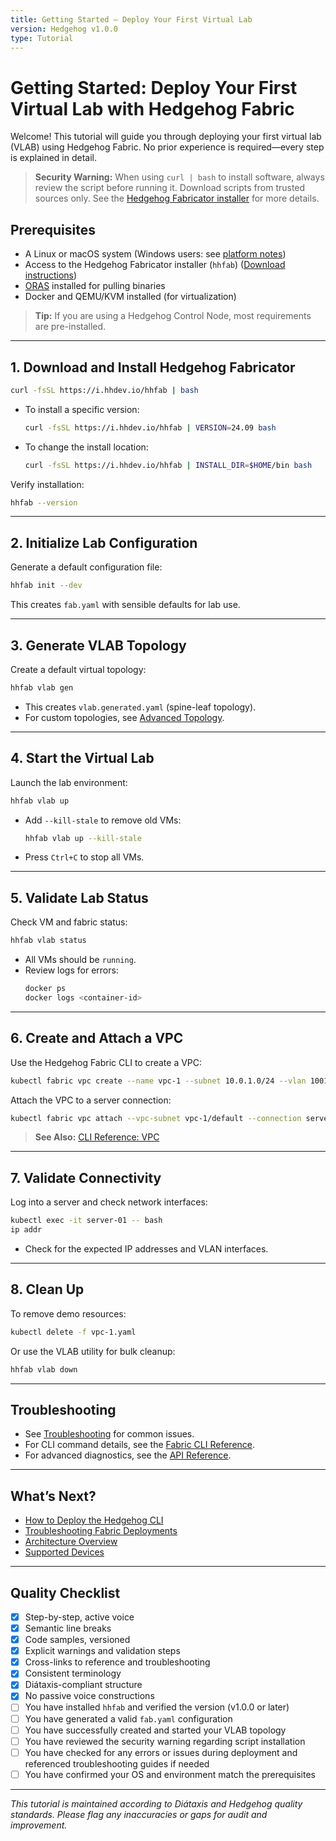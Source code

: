 ```yaml
---
title: Getting Started — Deploy Your First Virtual Lab
version: Hedgehog v1.0.0
type: Tutorial
---
```


# Getting Started: Deploy Your First Virtual Lab with Hedgehog Fabric

Welcome! This tutorial will guide you through deploying your first virtual lab (VLAB) using Hedgehog Fabric.
No prior experience is required—every step is explained in detail.

> **Security Warning:**
> When using `curl | bash` to install software, always review the script before running it.
> Download scripts from trusted sources only. See the [Hedgehog Fabricator installer](../getting-started/download.md) for more details.

## Prerequisites

- A Linux or macOS system (Windows users: see [platform notes](../known-limitations/known-limitations.md))
- Access to the Hedgehog Fabricator installer (`hhfab`) ([Download instructions](../getting-started/download.md))
- [ORAS](https://oras.land/) installed for pulling binaries
- Docker and QEMU/KVM installed (for virtualization)

> **Tip:** If you are using a Hedgehog Control Node, most requirements are pre-installed.

---

## 1. Download and Install Hedgehog Fabricator

```bash
curl -fsSL https://i.hhdev.io/hhfab | bash
```

- To install a specific version:
  ```bash
  curl -fsSL https://i.hhdev.io/hhfab | VERSION=24.09 bash
  ```

- To change the install location:
  ```bash
  curl -fsSL https://i.hhdev.io/hhfab | INSTALL_DIR=$HOME/bin bash
  ```

Verify installation:
```bash
hhfab --version
```

---

## 2. Initialize Lab Configuration

Generate a default configuration file:

```bash
hhfab init --dev
```

This creates `fab.yaml` with sensible defaults for lab use.

---

## 3. Generate VLAB Topology

Create a default virtual topology:

```bash
hhfab vlab gen
```

- This creates `vlab.generated.yaml` (spine-leaf topology).
- For custom topologies, see [Advanced Topology](../vlab/overview.md).

---

## 4. Start the Virtual Lab

Launch the lab environment:

```bash
hhfab vlab up
```

- Add `--kill-stale` to remove old VMs:
  ```bash
  hhfab vlab up --kill-stale
  ```
- Press `Ctrl+C` to stop all VMs.

---

## 5. Validate Lab Status

Check VM and fabric status:

```bash
hhfab vlab status
```

- All VMs should be `running`.
- Review logs for errors:
  ```bash
  docker ps
  docker logs <container-id>
  ```

---

## 6. Create and Attach a VPC

Use the Hedgehog Fabric CLI to create a VPC:

```bash
kubectl fabric vpc create --name vpc-1 --subnet 10.0.1.0/24 --vlan 1001 --dhcp --dhcp-range-start 10.0.1.10
```

Attach the VPC to a server connection:

```bash
kubectl fabric vpc attach --vpc-subnet vpc-1/default --connection server-01--mclag--leaf-01--leaf-02
```

> **See Also:** [CLI Reference: VPC](../reference/fabric-cli.md#vpc-vpc)

---

## 7. Validate Connectivity

Log into a server and check network interfaces:

```bash
kubectl exec -it server-01 -- bash
ip addr
```

- Check for the expected IP addresses and VLAN interfaces.

---

## 8. Clean Up

To remove demo resources:

```bash
kubectl delete -f vpc-1.yaml
```

Or use the VLAB utility for bulk cleanup:

```bash
hhfab vlab down
```

---

## Troubleshooting

- See [Troubleshooting](../how-to/troubleshooting.md) for common issues.
- For CLI command details, see the [Fabric CLI Reference](../reference/fabric-cli.md).
- For advanced diagnostics, see the [API Reference](../reference/fabric-api.md).

---

## What’s Next?
- [How to Deploy the Hedgehog CLI](../how-to/deploying-cli.md)
- [Troubleshooting Fabric Deployments](../how-to/troubleshooting-fabric.md)
- [Architecture Overview](../explanation/architecture.md)
- [Supported Devices](../reference/supported-devices.md)

---

## Quality Checklist
- [x] Step-by-step, active voice
- [x] Semantic line breaks
- [x] Code samples, versioned
- [x] Explicit warnings and validation steps
- [x] Cross-links to reference and troubleshooting
- [x] Consistent terminology
- [x] Diátaxis-compliant structure
- [x] No passive voice constructions
- [ ] You have installed `hhfab` and verified the version (v1.0.0 or later)
- [ ] You have generated a valid `fab.yaml` configuration
- [ ] You have successfully created and started your VLAB topology
- [ ] You have reviewed the security warning regarding script installation
- [ ] You have checked for any errors or issues during deployment and referenced troubleshooting guides if needed
- [ ] You have confirmed your OS and environment match the prerequisites

---

*This tutorial is maintained according to Diátaxis and Hedgehog quality standards. Please flag any inaccuracies or gaps for audit and improvement.*
